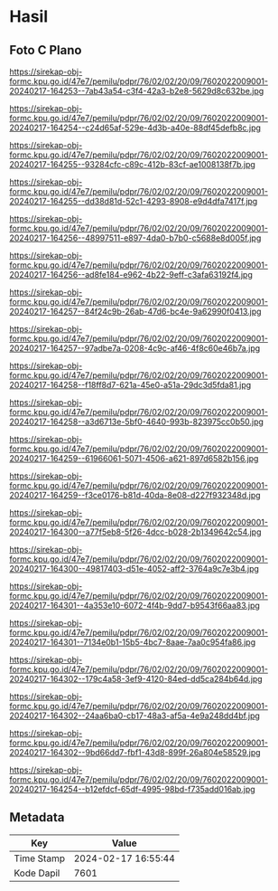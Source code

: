 # Hasil

## Foto C Plano

https://sirekap-obj-formc.kpu.go.id/47e7/pemilu/pdpr/76/02/02/20/09/7602022009001-20240217-164253--7ab43a54-c3f4-42a3-b2e8-5629d8c632be.jpg

https://sirekap-obj-formc.kpu.go.id/47e7/pemilu/pdpr/76/02/02/20/09/7602022009001-20240217-164254--c24d65af-529e-4d3b-a40e-88df45defb8c.jpg

https://sirekap-obj-formc.kpu.go.id/47e7/pemilu/pdpr/76/02/02/20/09/7602022009001-20240217-164255--93284cfc-c89c-412b-83cf-ae1008138f7b.jpg

https://sirekap-obj-formc.kpu.go.id/47e7/pemilu/pdpr/76/02/02/20/09/7602022009001-20240217-164255--dd38d81d-52c1-4293-8908-e9d4dfa7417f.jpg

https://sirekap-obj-formc.kpu.go.id/47e7/pemilu/pdpr/76/02/02/20/09/7602022009001-20240217-164256--48997511-e897-4da0-b7b0-c5688e8d005f.jpg

https://sirekap-obj-formc.kpu.go.id/47e7/pemilu/pdpr/76/02/02/20/09/7602022009001-20240217-164256--ad8fe184-e962-4b22-9eff-c3afa63192f4.jpg

https://sirekap-obj-formc.kpu.go.id/47e7/pemilu/pdpr/76/02/02/20/09/7602022009001-20240217-164257--84f24c9b-26ab-47d6-bc4e-9a62990f0413.jpg

https://sirekap-obj-formc.kpu.go.id/47e7/pemilu/pdpr/76/02/02/20/09/7602022009001-20240217-164257--97adbe7a-0208-4c9c-af46-4f8c60e46b7a.jpg

https://sirekap-obj-formc.kpu.go.id/47e7/pemilu/pdpr/76/02/02/20/09/7602022009001-20240217-164258--f18ff8d7-621a-45e0-a51a-29dc3d5fda81.jpg

https://sirekap-obj-formc.kpu.go.id/47e7/pemilu/pdpr/76/02/02/20/09/7602022009001-20240217-164258--a3d6713e-5bf0-4640-993b-823975cc0b50.jpg

https://sirekap-obj-formc.kpu.go.id/47e7/pemilu/pdpr/76/02/02/20/09/7602022009001-20240217-164259--61966061-5071-4506-a621-897d6582b156.jpg

https://sirekap-obj-formc.kpu.go.id/47e7/pemilu/pdpr/76/02/02/20/09/7602022009001-20240217-164259--f3ce0176-b81d-40da-8e08-d227f932348d.jpg

https://sirekap-obj-formc.kpu.go.id/47e7/pemilu/pdpr/76/02/02/20/09/7602022009001-20240217-164300--a77f5eb8-5f26-4dcc-b028-2b1349642c54.jpg

https://sirekap-obj-formc.kpu.go.id/47e7/pemilu/pdpr/76/02/02/20/09/7602022009001-20240217-164300--49817403-d51e-4052-aff2-3764a9c7e3b4.jpg

https://sirekap-obj-formc.kpu.go.id/47e7/pemilu/pdpr/76/02/02/20/09/7602022009001-20240217-164301--4a353e10-6072-4f4b-9dd7-b9543f66aa83.jpg

https://sirekap-obj-formc.kpu.go.id/47e7/pemilu/pdpr/76/02/02/20/09/7602022009001-20240217-164301--7134e0b1-15b5-4bc7-8aae-7aa0c954fa86.jpg

https://sirekap-obj-formc.kpu.go.id/47e7/pemilu/pdpr/76/02/02/20/09/7602022009001-20240217-164302--179c4a58-3ef9-4120-84ed-dd5ca284b64d.jpg

https://sirekap-obj-formc.kpu.go.id/47e7/pemilu/pdpr/76/02/02/20/09/7602022009001-20240217-164302--24aa6ba0-cb17-48a3-af5a-4e9a248dd4bf.jpg

https://sirekap-obj-formc.kpu.go.id/47e7/pemilu/pdpr/76/02/02/20/09/7602022009001-20240217-164302--9bd66dd7-fbf1-43d8-899f-26a804e58529.jpg

https://sirekap-obj-formc.kpu.go.id/47e7/pemilu/pdpr/76/02/02/20/09/7602022009001-20240217-164254--b12efdcf-65df-4995-98bd-f735add016ab.jpg


## Metadata

| Key        | Value               |
| ---------- | ------------------- |
| Time Stamp | 2024-02-17 16:55:44 |
| Kode Dapil | 7601                |



